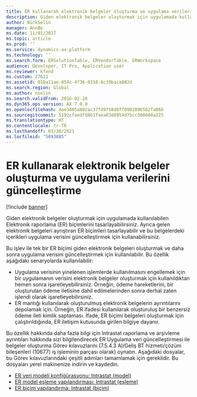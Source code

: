 ```yaml
---
title: ER kullanarak elektronik belgeler oluşturma ve uygulama verilerini güncelleştirme
description: Giden elektronik belgeler oluşturmak için uygulamada kullanılabilen Elektronik raporlama (ER) biçimlerini tasarlayabilirsiniz.
author: NickSelin
manager: AnnBe
ms.date: 11/01/2017
ms.topic: article
ms.prod: ''
ms.service: dynamics-ax-platform
ms.technology: ''
ms.search.form: ERSolutionTable, ERVendorTable, ERWorkspace
audience: Developer, IT Pro, Application user
ms.reviewer: kfend
ms.custom: 27621
ms.assetid: 018a11ae-854c-4f36-9358-8c39baca882d
ms.search.region: Global
ms.author: nselin
ms.search.validFrom: 2016-02-28
ms.dyn365.ops.version: AX 7.0.0
ms.openlocfilehash: 4ae3405a882ac37fd9758d8ff0902896562fa06b
ms.sourcegitcommit: 5192cfaedfd861faea63d8954d7bcc500608a225
ms.translationtype: HT
ms.contentlocale: tr-TR
ms.lasthandoff: 01/30/2021
ms.locfileid: "5093885"
---
```

# <a name="generate-electronic-documents-and-update-application-data-by-using-er"></a>ER kullanarak elektronik belgeler oluşturma ve uygulama verilerini güncelleştirme

[!include [banner](../includes/banner.md)]

Giden elektronik belgeler oluşturmak için uygulamada kullanılabilen Elektronik raporlama (ER) biçimlerini tasarlayabilirsiniz. Ayrıca gelen elektronik belgeleri ayrıştıran ER biçimleri tasarlayabilir ve bu belgelerdeki içerikleri uygulama verisini güncelleştirmek için kullanabilirsiniz.

Bu işlev ile tek bir ER biçimi giden elektronik belgeleri oluşturmak ve daha sonra uygulama verisini güncelleştirmek için kullanılabilir. Bu özellik aşağıdaki senaryolarda kullanılabilir:

- Uygulama verisinin yinelenen işlemlerde kullanılmasını engellemek için bir uygulamanın verisini elektronik belgeler oluşturmak için kullanıldıktan hemen sonra işaretleyebilirsiniz. Örneğin, ödeme hareketlerini, bir oluşturulan ödeme iletisine dahil edilmelerinden sonra derhal zaten işlendi olarak işaretleyebilirsiniz.
- ER mantığı kullanılarak oluşturulmuş elektronik belgelerin ayrıntılarını depolamak için. Örneğin, ER ifadesi kullanılarak oluşturuluş bir benzersiz ödeme ileti kimlik saptaması. İfade, ER biçimi belgeleri oluşturmak için çalıştırıldığında, ER iletişim kutusunda girilen bilgiye dayanır.

Bu özellik hakkında daha fazla bilgi için Intrastat raporlama ve arşivleme ayrıntıları hakkında sizi bilgilendirecek ER Uygulama veri güncelleştirmesi ile belgeler oluşturma Görev kılavuzlarını (7.5.4.3 Al/Geliş BT hizmeti/çözüm bileşenleri (10677) iş işleminin parçası olarak) oynatın. Aşağıdaki dosyalar, bu Görev kılavuzlarındaki çeşitli adımları tamamlamak için gereklidir. Bu dosyaları yerel makinenize indirin ve kaydedin.

- [ER veri modeli konfigürasyonu: Intrastat (model)](https://go.microsoft.com/fwlink/?linkid=849038)
- [ER model eşleme yapılandırması: Intrastat (eşleme)](https://go.microsoft.com/fwlink/?linkid=849038)
- [ER biçim yapılandırma: Intrastat (biçim)](https://go.microsoft.com/fwlink/?linkid=849038)
